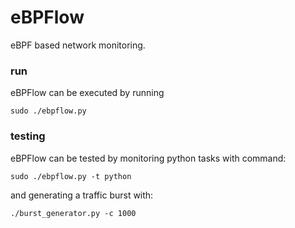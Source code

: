 eBPFlow
=======
eBPF based network monitoring.

### run
eBPFlow can be executed by running
```
sudo ./ebpflow.py
```
### testing
eBPFlow can be tested by monitoring python tasks with command:
```
sudo ./ebpflow.py -t python
```
and generating a traffic burst with:
```
./burst_generator.py -c 1000
```